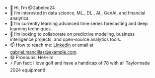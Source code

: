 - 👋 Hi, I’m @Gabeleo24
- 👀 I’m interested in data science, ML., DL., AI., GenAI, and financial analytics.
- 🌱 I’m currently learning advanced time series forecasting and deep learning techniques.
- 💞️ I’m looking to collaborate on predictive modeling, business intelligence projects, and open-source analytics tools.
- 📫 How to reach me: [LinkedIn](https://www.linkedin.com/in/gabrielmancillas/) or email at gabriel.mancillas@example.com.
- 😄 Pronouns: He/Him
- ⚡ Fun fact: I love golf and have a handicap of 78 with all Taylormade 2024 equipment!

<!---
Gabeleo24/Gabeleo24 is a ✨ special ✨ repository because its `README.md` (this file) appears on your GitHub profile.
You can click the Preview link to take a look at your changes.
--->
